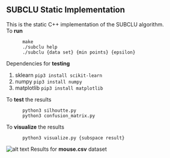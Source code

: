 ## SUBCLU Static Implementation

This is the static C++ implementation of the SUBCLU algorithm.  
To **run**

```
      make
      ./subclu help
      ./subclu {data set} {min points} {epsilon}
```

Dependencies for **testing**

1. sklearn `pip3 install scikit-learn`
2. numpy `pip3 install numpy`
3. matplotlib `pip3 install matplotlib`

To **test** the results

```
      python3 silhoutte.py
      python3 confusion_matrix.py
```

To **visualize** the results

```
      python3 visualize.py {subspace result}
```

![alt text](https://github.com/bg2404/CS568-Data-Mining/blob/main/Assignments/Assignment%201/mouse.png)
Results for **mouse.csv** dataset
